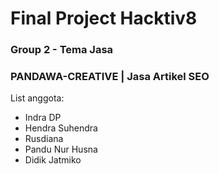 # Final Project Hacktiv8

### Group 2 - Tema Jasa

### PANDAWA-CREATIVE | Jasa Artikel SEO

List anggota:

- Indra DP
- Hendra Suhendra
- Rusdiana
- Pandu Nur Husna
- Didik Jatmiko
